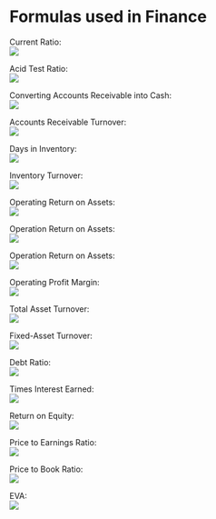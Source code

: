 # Formulas used in Finance

Current Ratio:  
<img src="https://render.githubusercontent.com/render/math?math=CurrentRatio = \frac{CurrentAssets}{CurrentLiabilities}">

Acid Test Ratio:  
<img src="https://render.githubusercontent.com/render/math?math=AcidTest = \frac{Cash %2b AccountsReceivable}{CurrentLiabilities}">

Converting Accounts Receivable into Cash:  
<img src="https://render.githubusercontent.com/render/math?math=DaysInReceivables = \frac{AccountsReceivable}{DailyCreditSales} = \frac{AccountsReceivable}{AnnualCreditSales \div 365}">

Accounts Receivable Turnover:  
<img src="https://render.githubusercontent.com/render/math?math=AccountsReceivableTurnover = \frac{AnnualCreditSales}{AccountsReceivable}">

Days in Inventory:  
<img src="https://render.githubusercontent.com/render/math?math=DaysInInventory = \frac{Inventory}{DailyCostOfGoodsSold} = \frac{Inventory}{AnnualCostOfGoodsSold \div 365}">

Inventory Turnover:  
<img src="https://render.githubusercontent.com/render/math?math=InventoryTurnover = \frac{CostOfGoodsSold}{Inventory}">

Operating Return on Assets:  
<img src="https://render.githubusercontent.com/render/math?math=OperatingReturnOnAssets = \frac{OperatingProfits}{TotalAssets}">

Operation Return on Assets:  
<img src="https://render.githubusercontent.com/render/math?math=OperationReturnOnAssets = OperatingProfitMargin \times TotalAssetTurnover">

Operation Return on Assets:  
<img src="https://render.githubusercontent.com/render/math?math=OperationReturnOnAssets = \frac{OperatingProfitMargin}{Sales} \times \frac{Sales}{TotalAssets}">

Operating Profit Margin:  
<img src="https://render.githubusercontent.com/render/math?math=OperatingProfitMargin = \frac{OperatingProfits}{Sales}">

Total Asset Turnover:  
<img src="https://render.githubusercontent.com/render/math?math=TotalAssetTurnover = \frac{Sales}{TotalAssets}">

Fixed-Asset Turnover:  
<img src="https://render.githubusercontent.com/render/math?math=FixedAssetTurnover = \frac{Sales}{NetFixedAssets}">

Debt Ratio:  
<img src="https://render.githubusercontent.com/render/math?math=DebtRatio = \frac{TotalDebt}{TotalAssets}">

Times Interest Earned:  
<img src="https://render.githubusercontent.com/render/math?math=TimedInterestEarned = \frac{OperatinProfits}{InterestExpense}">

Return on Equity:  
<img src="https://render.githubusercontent.com/render/math?math=ReturnOnEquity = \frac{NetIncome}{CommonEquity}">

Price to Earnings Ratio:  
<img src="https://render.githubusercontent.com/render/math?math=PriceToEarningsRatio = \frac{MarketPricePerShare}{EarningsPerShare}">

Price to Book Ratio:  
<img src="https://render.githubusercontent.com/render/math?math=PriceToBookRatio = \frac{MarketPricePerShare}{EquityBookValuePerShare}">

EVA:  
<img src="https://render.githubusercontent.com/render/math?math=EVA = (OperatingReturnOnAssets - CostOfCapital) \times TotalAssets">
